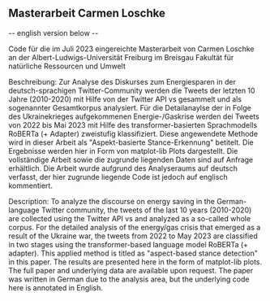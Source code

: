 ## Masterarbeit Carmen Loschke

-- english version below --

Code für die im Juli 2023 eingereichte Masterarbeit von Carmen Loschke
an der Albert-Ludwigs-Universität Freiburg im Breisgau
Fakultät für natürliche Ressourcen und Umwelt

Beschreibung:
Zur Analyse des Diskurses zum Energiesparen in der deutsch-sprachigen Twitter-Community werden die Tweets der letzten 10 Jahre (2010-2020) mit Hilfe von der Twitter API vs gesammelt und als sogenannter Gesamtkorpus analysiert. Für die Detailanaylse der in Folge des Ukrainekrieges aufgekommenen Energie-/Gaskrise werden dei Tweets von 2022 bis Mai 2023 mit Hilfe des transformer-basierten Sprachmodells RoBERTa (+ Adapter) zweistufig klassifiziert. Diese angewendete Methode wird in dieser Arbeit als "Aspekt-basierte Stance-Erkennung" betitelt. Die Ergebnisse werden hier in Form von matplot-lib Plots dargestellt. Die vollständige Arbeit sowie die zugrunde liegenden Daten sind auf Anfrage erhältlich. Die Arbeit wurde aufgrund des Analyseraums auf deutsch verfasst, der hier zugrunde liegende Code ist jedoch auf englisch kommentiert.



Description:
To analyze the discourse on energy saving in the German-language Twitter community, the tweets of the last 10 years (2010-2020) are collected using the Twitter API vs and analyzed as a so-called whole corpus. For the detailed analysis of the energy/gas crisis that emerged as a result of the Ukraine war, the tweets from 2022 to May 2023 are classified in two stages using the transformer-based language model RoBERTa (+ adapter). This applied method is titled as "aspect-based stance detection" in this paper. The results are presented here in the form of matplot-lib plots. The full paper and underlying data are available upon request. The paper was written in German due to the analysis area, but the underlying code here is annotated in English.


